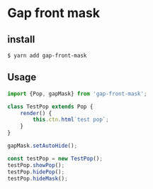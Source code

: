 # Gap front mask

## install

```shell
$ yarn add gap-front-mask
```

## Usage

```javascript
import {Pop, gapMask} from 'gap-front-mask';

class TestPop extends Pop {
    render() {
        this.ctn.html`test pop`;
    }
}

gapMask.setAutoHide();

const testPop = new TestPop();
testPop.showPop();
testPop.hidePop();
testPop.hideMask();
```

